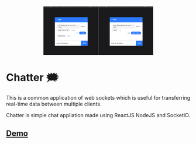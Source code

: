 <p align="center">
    <img src="images/demo.png" width="300px" alt="demo"/>
</p>

# Chatter 🗯️
This is a common application of web sockets which is useful for transferring real-time data between multiple clients.

Chatter is simple chat appliation made using ReactJS NodeJS and SocketIO.

## [Demo](https://chatter-alpha.vercel.app/)